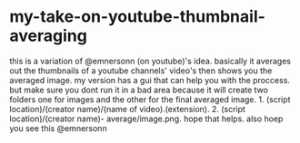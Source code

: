 # my-take-on-youtube-thumbnail-averaging
this is a variation of @emnersonn (on youtube)'s idea. basically it averages out the thumbnails of a youtube channels' video's then shows you the averaged image. my version has a gui that can help you with the proccess. but make sure you dont run it in a bad area because it will create two folders one for images and the other for the final averaged image. 1. (script location)/(creator name)/(name of video).(extension). 2. (script location)/(creator name)- average/image.png.
hope that helps. also hoep you see this @emnersonn
